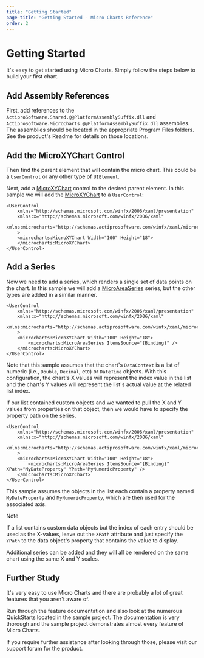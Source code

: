 ```yaml
---
title: "Getting Started"
page-title: "Getting Started - Micro Charts Reference"
order: 2
---
```

# Getting Started

It's easy to get started using Micro Charts.  Simply follow the steps below to build your first chart.

## Add Assembly References

First, add references to the `ActiproSoftware.Shared.@@PlatformAssemblySuffix.dll` and `ActiproSoftware.MicroCharts.@@PlatformAssemblySuffix.dll` assemblies.  The assemblies should be located in the appropriate Program Files folders.  See the product's Readme for details on those locations.

## Add the MicroXYChart Control

Then find the parent element that will contain the micro chart.  This could be a `UserControl` or any other type of `UIElement`.

Next, add a [MicroXYChart](xref:@ActiproUIRoot.Controls.MicroCharts.MicroXYChart) control to the desired parent element.  In this sample we will add the [MicroXYChart](xref:@ActiproUIRoot.Controls.MicroCharts.MicroXYChart) to a `UserControl`:

```xaml
<UserControl 
	xmlns="http://schemas.microsoft.com/winfx/2006/xaml/presentation"
	xmlns:x="http://schemas.microsoft.com/winfx/2006/xaml"
	xmlns:microcharts="http://schemas.actiprosoftware.com/winfx/xaml/microcharts" 
	>
	<microcharts:MicroXYChart Width="100" Height="18">
	</microcharts:MicroXYChart>
</UserControl>
```

## Add a Series

Now we need to add a series, which renders a single set of data points on the chart.  In this sample we will add a [MicroAreaSeries](xref:@ActiproUIRoot.Controls.MicroCharts.MicroAreaSeries) series, but the other types are added in a similar manner.

```xaml
<UserControl 
	xmlns="http://schemas.microsoft.com/winfx/2006/xaml/presentation"
	xmlns:x="http://schemas.microsoft.com/winfx/2006/xaml"
	xmlns:microcharts="http://schemas.actiprosoftware.com/winfx/xaml/microcharts" 
	>
	<microcharts:MicroXYChart Width="100" Height="18">
		<microcharts:MicroAreaSeries ItemsSource="{Binding}" />
	</microcharts:MicroXYChart>
</UserControl>
```

Note that this sample assumes that the chart's `DataContext` is a list of numeric (i.e., `Double`, `Decimal`, etc) or `DateTime` objects.  With this configuration, the chart's X values will represent the index value in the list and the chart's Y values will represent the list's actual value at the related list index.

If our list contained custom objects and we wanted to pull the X and Y values from properties on that object, then we would have to specify the property path on the series.

```xaml
<UserControl 
	xmlns="http://schemas.microsoft.com/winfx/2006/xaml/presentation"
	xmlns:x="http://schemas.microsoft.com/winfx/2006/xaml"
	xmlns:microcharts="http://schemas.actiprosoftware.com/winfx/xaml/microcharts" 
	>
	<microcharts:MicroXYChart Width="100" Height="18">
		<microcharts:MicroAreaSeries ItemsSource="{Binding}" XPath="MyDateProperty" YPath="MyNumericProperty" />
	</microcharts:MicroXYChart>
</UserControl>
```

This sample assumes the objects in the list each contain a property named `MyDateProperty` and `MyNumericProperty`, which are then used for the associated axis.

> [!NOTE]
> If a list contains custom data objects but the index of each entry should be used as the X-values, leave out the `XPath` attribute and just specify the `YPath` to the data object's property that contains the value to display.

Additional series can be added and they will all be rendered on the same chart using the same X and Y scales.

## Further Study

It's very easy to use Micro Charts and there are probably a lot of great features that you aren't aware of.

Run through the feature documentation and also look at the numerous QuickStarts located in the sample project.  The documentation is very thorough and the sample project demonstrates almost every feature of Micro Charts.

If you require further assistance after looking through those, please visit our support forum for the product.
